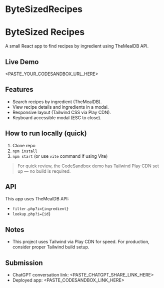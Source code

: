 # ByteSizedRecipes

# ByteSized Recipes

A small React app to find recipes by ingredient using TheMealDB API.

## Live Demo
<PASTE_YOUR_CODESANDBOX_URL_HERE>

## Features
- Search recipes by ingredient (TheMealDB).
- View recipe details and ingredients in a modal.
- Responsive layout (Tailwind CSS via Play CDN).
- Keyboard accessible modal (ESC to close).

## How to run locally (quick)
1. Clone repo
2. `npm install`
3. `npm start`  (or use `vite` command if using Vite)

> For quick review, the CodeSandbox demo has Tailwind Play CDN set up — no build is required.

## API
This app uses TheMealDB API:
- `filter.php?i={ingredient}`
- `lookup.php?i={id}`

## Notes
- This project uses Tailwind via Play CDN for speed. For production, consider proper Tailwind build setup.

## Submission
- ChatGPT conversation link: <PASTE_CHATGPT_SHARE_LINK_HERE>
- Deployed app: <PASTE_CODESANDBOX_LINK_HERE>
